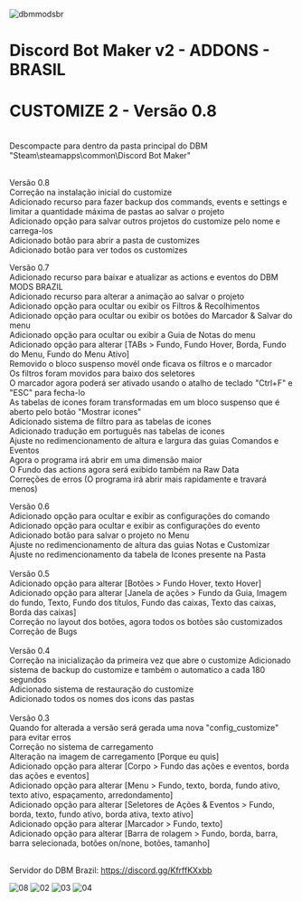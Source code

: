 ![dbmmodsbr](https://user-images.githubusercontent.com/43226244/227053955-6ac7a158-7af6-4cfb-b5dc-d5baba80928c.png)

# Discord Bot Maker v2 - ADDONS - BRASIL

# CUSTOMIZE 2 - Versão 0.8
<br>
Descompacte para dentro da pasta principal do DBM "Steam\steamapps\common\Discord Bot Maker"
<br><br>

Versão 0.8<br>
Correção na instalação inicial do customize<br>
Adicionado recurso para fazer backup dos commands, events e settings e limitar a quantidade máxima de pastas ao salvar o projeto<br>
Adicionado opção para salvar outros projetos do customize pelo nome e carrega-los<br>
Adicionado botão para abrir a pasta de customizes<br>
Adicionado botão para ver todos os customizes<br>

Versão 0.7<br>
Adicionado recurso para baixar e atualizar as actions e eventos do DBM MODS BRAZIL<br>
Adicionado recurso para alterar a animação ao salvar o projeto<br>
Adicionado opção para ocultar ou exibir os Filtros & Recolhimentos<br>
Adicionado opção para ocultar ou exibir os botões do Marcador & Salvar do menu<br>
Adicionado opção para ocultar ou exibir a Guia de Notas do menu<br>
Adicionado opção para alterar [TABs > Fundo, Fundo Hover, Borda, Fundo do Menu, Fundo do Menu Ativo]<br>
Removido o bloco suspenso movél onde ficava os filtros e o marcador<br>
Os filtros foram movidos para baixo dos seletores<br>
O marcador agora poderá ser ativado usando o atalho de teclado "Ctrl+F" e "ESC" para fecha-lo<br>
As tabelas de icones foram transformadas em um bloco suspenso que é aberto pelo botão "Mostrar icones"<br>
Adicionado sistema de filtro para as tabelas de icones<br>
Adicionado tradução em português nas tabelas de icones<br>
Ajuste no redimencionamento de altura e largura das guias Comandos e Eventos<br>
Agora o programa irá abrir em uma dimensão maior<br>
O Fundo das actions agora será exibido também na Raw Data<br>
Correções de erros (O programa irá abrir mais rapidamente e travará menos)<br>

Versão 0.6<br>
Adicionado opção para ocultar e exibir as configurações do comando<br>
Adicionado opção para ocultar e exibir as configurações do evento<br>
Adicionado botão para salvar o projeto no Menu<br>
Ajuste no redimencionamento de altura das guias Notas e Customizar<br>
Ajuste no redimencionamento da tabela de Icones presente na Pasta<br>
<br>
Versão 0.5<br>
Adicionado opção para alterar [Botões > Fundo Hover, texto Hover]<br>
Adicionado opção para alterar [Janela de ações > Fundo da Guia, Imagem do fundo, Texto, Fundo dos títulos, Fundo das caixas, Texto das caixas, Borda das caixas]<br>
Correção no layout dos botões, agora todos os botões são customizados<br>
Correção de Bugs<br>
<br>
Versão 0.4<br>
Correção na inicialização da primeira vez que abre o customize
Adicionado sistema de backup do customize e também o automatico a cada 180 segundos<br>
Adicionado sistema de restauração do customize<br>
Adicionado todos os nomes dos icons das pastas<br>
<br>
Versão 0.3<br>
Quando for alterada a versão será gerada uma nova "config_customize" para evitar erros<br>
Correção no sistema de carregamento<br>
Alteração na imagem de carregamento [Porque eu quis]<br>
Adicionado opção para alterar [Corpo > Fundo das ações e eventos, borda das ações e eventos]<br>
Adicionado opção para alterar [Menu > Fundo, texto, borda, fundo ativo, texto ativo, espaçamento, arredondamento]<br>
Adicionado opção para alterar [Seletores de Ações & Eventos > Fundo, borda, texto, fundo ativo, borda ativa, texto ativo]<br>
Adicionado opção para alterar [Marcador > Fundo, texto]<br>
Adicionado opção para alterar [Barra de rolagem > Fundo, borda, barra, barra selecionada, botões on/none, botões, tamanho]<br>
<br>

Servidor do DBM Brazil: https://discord.gg/KfrffKXxbb

![08](https://user-images.githubusercontent.com/43226244/229942097-6c63fc22-df74-44f0-aed7-b6768aaa936a.png)
![02](https://user-images.githubusercontent.com/43226244/227051757-26f5dc7c-befc-4b9d-bbf5-4b7ddda94a04.png)
![03](https://user-images.githubusercontent.com/43226244/227051808-c5cfd78e-2449-42c3-85f7-224ca030b8fa.png)
![04](https://user-images.githubusercontent.com/43226244/227052128-ba925b5b-bda3-4a88-a6b1-ea249b07544f.png)


